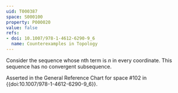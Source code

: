 ```yaml
---
uid: T000387
space: S000100
property: P000020
value: false
refs:
- doi: 10.1007/978-1-4612-6290-9_6
  name: Counterexamples in Topology
---
```


Consider the sequence whose nth term is $n$ in every coordinate.  This sequence has no convergent subsequence.

Asserted in the General Reference Chart for space #102 in
{{doi:10.1007/978-1-4612-6290-9_6}}.
